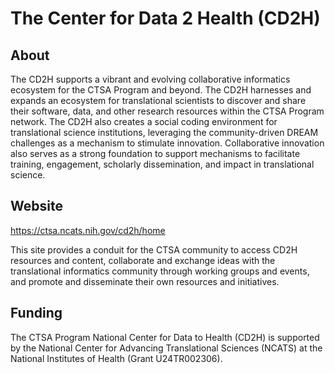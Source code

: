 # The Center for Data 2 Health (CD2H)

## About
The CD2H supports a vibrant and evolving collaborative informatics ecosystem for the CTSA Program and beyond. The CD2H harnesses and expands an ecosystem for translational scientists to discover and share their software, data, and other research resources within the CTSA Program network. The CD2H also creates a social coding environment for translational science institutions, leveraging the community-driven DREAM challenges as a mechanism to stimulate innovation. Collaborative innovation also serves as a strong foundation to support mechanisms to facilitate training, engagement, scholarly dissemination, and impact in translational science.

## Website
https://ctsa.ncats.nih.gov/cd2h/home

This site provides a conduit for the CTSA community to access CD2H resources and content, collaborate and exchange ideas with the translational informatics community through working groups and events, and promote and disseminate their own resources and initiatives.


## Funding
The CTSA Program National Center for Data to Health (CD2H) is supported by the National Center for Advancing Translational Sciences (NCATS) at the National Institutes of Health (Grant U24TR002306).
